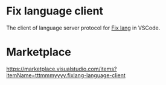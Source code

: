 # Fix language client

The client of language server protocol for [Fix lang](https://github.com/tttmmmyyyy/fixlang) in VSCode.

# Marketplace

https://marketplace.visualstudio.com/items?itemName=tttmmmyyyy.fixlang-language-client